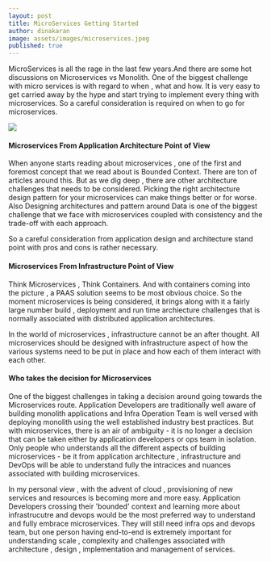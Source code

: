 ```yaml
---
layout: post
title: MicroServices Getting Started
author: dinakaran
image: assets/images/microservices.jpeg
published: true
---
```

MicroServices is all the rage in the last few years.And there are some hot discussions on Microservices vs Monolith. One of the biggest challenge with micro services is with regard to when , what and how. It is very easy to get carried away by the hype and start trying to implement every thing with microservices. So a careful consideration is required on when to go for microservices.

![]({{site.baseurl}}/https://miro.medium.com/max/1400/1*1hBwhZ--xEVY35z5owT1Qw.jpeg)

#### Microservices From Application Architecture Point of View

When anyone starts reading about microservices , one of the first and foremost concept that we read about is Bounded Context. There are ton of articles around this. But as we dig deep , there are other architecture challenges that needs to be considered. Picking the right architecture design pattern for your microservices can make things better or for worse. Also Designing architectures and pattern around Data is one of the biggest challenge that we face with microservices coupled with consistency and the trade-off with each approach.

So a careful consideration from application design and architecture stand point with pros and cons is rather necessary. 

#### Microservices From Infrastructure Point of View

Think Microservices , Think Containers. And with containers coming into the picture , a PAAS solution seems to be most obvious choice. So the moment microservices is being considered, it brings along with it a fairly large number build , deployment and run time archiecture challenges that is normally associated with distributed application architectures.

In the world of microservices , infrastructure cannot be an after thought. All microservices should be designed with infrastructure aspect of how the various systems need to be put in place and how each of them interact with each other. 

#### Who takes the decision for Microservices 

One of the biggest challenges in taking a decision around going towards the Microservices route. Application Developers are traditionally well aware of building monolith applications and Infra Operation Team is well versed with deploying monolith using the well established industry best practices. But with microservices, there is an air of ambiguity - it is no longer a decision that can be taken either by application developers or ops team in isolation. Only people who understands all the different aspects of building microservices - be it from application architecture , infrastructure and DevOps will be able to understand fully the intracices and nuances associated with building microservices.

In my personal view , with the advent of cloud , provisioning of new services and resources is becoming more and more easy. Application Developers crossing their 'bounded' context and learning more about infrastrucutre and devops would be the most preferred way to understand and fully embrace microservices. They will still need infra ops and devops team, but one person having end-to-end is extremely important for understanding scale , complexity and challenges associated with architecture , design , implementation and management of services.
